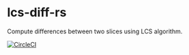 # lcs-diff-rs
Compute differences between two slices using LCS algorithm.

[![CircleCI](https://circleci.com/gh/bokuweb/lcs-diff-rs.svg?style=svg)](https://circleci.com/gh/bokuweb/lcs-diff-rs)

